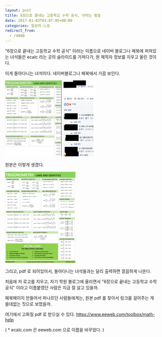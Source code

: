 ```yaml
---
layout: post
title: 6장으로 끝내는 고등학교 수학 공식, 이라는 펌질
date: 2017-01-03T03:07:05+00:00
categories: 일상의-느낌
redirect_from:
  - /4080
---
```


"6장으로 끝내는 고등학교 수학 공식" 이라는 이름으로 네이버 블로그나 페북에 퍼져있는 녀석들은 ecalc 라는 곳의 슬라이드를 가져다가, 원 제작자 정보를 지우고 올린 것이다.

이게 돌아다니는 녀석이다. 네이버블로그나 페북에서 가끔 보인다.

![ ](/assets/media/uploads_2017_01_capture-18-1-300x250.png)

원본은 이렇게 생겼다.

![ ](/assets/media/uploads_2017_01_capture-19-232x300.png)

그리고, pdf 로 되어있어서, 돌아다니는 녀석들과는 달리 출력하면 깔끔하게 나온다.

처음에 저 로고를 지우고, 자기 학원 블로그에 올리면서 "6장으로 끝내는 고등학교 수학 공식" 이라고 이름붙였던 사람은 지금 잘 살고 있을까.

페북페이지 만들어서 퍼나르던 사람들에게는, 원본 pdf 를 찾아서 링크를 걸어주는 게 쓸데없는 짓으로 보였을까.

여기에서 고화질 pdf 로 받으실 수 있다. https://www.eeweb.com/toolbox/math-help

 

( * ecalc.com 은 eeweb.com 으로 이름을 바꾸었다. )
